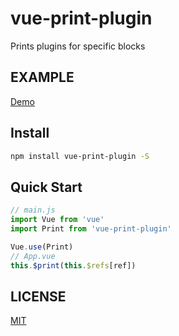 # vue-print-plugin

Prints plugins for specific blocks

## EXAMPLE

[Demo](https://burning1993.github.io/vue-print-plugin)

## Install

```sh
npm install vue-print-plugin -S
```

## Quick Start

```js
// main.js
import Vue from 'vue'
import Print from 'vue-print-plugin'

Vue.use(Print)
// App.vue
this.$print(this.$refs[ref])
```

## LICENSE

[MIT](./LICENSE)